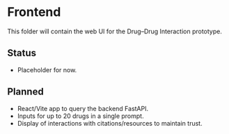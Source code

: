 # Frontend

This folder will contain the web UI for the Drug–Drug Interaction prototype.

## Status
- Placeholder for now.

## Planned
- React/Vite app to query the backend FastAPI.
- Inputs for up to 20 drugs in a single prompt.
- Display of interactions with citations/resources to maintain trust.
